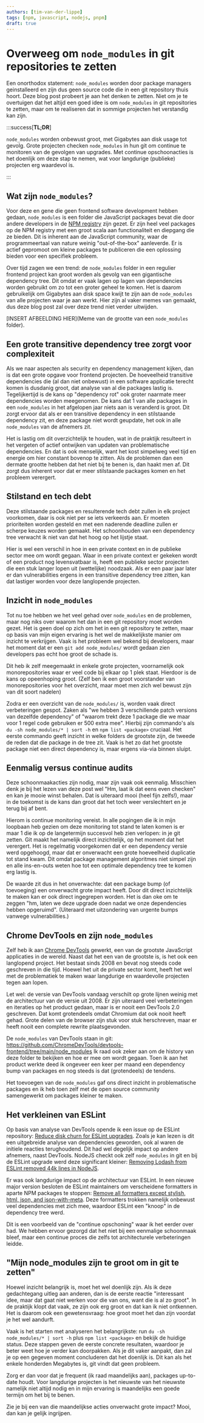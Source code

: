 ```yaml
---
authors: [tim-van-der-lippe]
tags: [npm, javascript, nodejs, pnpm]
draft: true
---
```

# Overweeg om `node_modules` in git repositories te zetten

Een onorthodox statement: `node_modules` worden door package managers geinstalleerd en zijn dus geen source code die in een git repository thuis hoort.
Deze blog post probeert je aan het denken te zetten.
Niet om je te overtuigen dat het altijd een goed idee is om `node_modules` in git repositories te zetten, maar om te realiseren dat in sommige projecten het verstandig kan zijn.

<!-- truncate -->

:::success[**TL;DR**]

`node_modules` worden onbewust groot, met Gigabytes aan disk usage tot gevolg.
Grote projecten checken `node_modules` in hun git om continue te monitoren van de gevolgen van upgrades.
Met continue opschoonacties is het doenlijk om deze stap te nemen, wat voor langdurige (publieke) projecten erg waardevol is.

:::


## Wat zijn `node_modules`?

Voor deze en gene die geen frontend software development hebben gedaan, `node_modules` is een folder die JavaScript packages bevat die door andere developers in de [NPM registry](https://www.npmjs.com/) zijn gezet.
Er zijn heel veel packages op de NPM registry met een groot scala aan functionaliteit en diepgang die ze bieden.
Dit is inherent aan de JavaScript community, waar de programmeertaal van nature weinig "out-of-the-box" aanleverde.
Er is actief gepromoot om kleine packages te publiceren die een oplossing bieden voor een specifiek probleem.

Over tijd zagen we een trend: de `node_modules` folder in een regulier frontend project kan groot worden als gevolg van een gigantische dependency tree.
Dit omdat er vaak lagen op lagen van dependencies worden gebruikt om zo tot een groter geheel te komen.
Het is daarom gebruikelijk om Gigabytes aan disk space kwijt te zijn aan de `node_modules` van alle projecten waar je aan werkt.
Hier zijn al vaker memes van gemaakt, dus deze blog post zal over deze trend niet verder uitwijden.

[INSERT AFBEELDING HIER](Meme van de grootte van een `node_modules` folder).

## Een grote transitive dependency tree zorgt voor complexiteit

Als we naar aspecten als security en dependency management kijken, dan is dat een grote opgave voor frontend projecten.
De hoeveelheid transitive dependencies die (al dan niet onbewust) in een software applicatie terecht komen is dusdanig groot, dat analyse van al die packages lastig is.
Tegelijkertijd is de kans op "dependency rot" ook groter naarmate meer dependencies worden meegenomen.
De kans dat 1 van alle packages in een `node_modules` in het afgelopen jaar niets aan is veranderd is groot.
Dit zorgt ervoor dat als er een transitive dependency in een stilstaande dependency zit, en deze package niet wordt geupdate, het ook in alle `node_modules` van de afnemers zit.

Het is lastig om dit overzichtelijk te houden, wat in de praktijk resulteert in het vergeten of actief ontwijken van updaten van problematische dependencies.
En dat is ook menselijk, want het kost simpelweg veel tijd en energie om hier constant bovenop te zitten.
Als de problemen dan een dermate grootte hebben dat het niet bij te benen is, dan haakt men af.
Dit zorgt dus inherent voor dat er meer stilstaande packages komen en het probleem verergert.

## Stilstand en tech debt

Deze stilstaande packages en resulterende tech debt zullen in elk project voorkomen, daar is ook niet per se iets verkeerds aan.
Er moeten prioriteiten worden gesteld en met een naderende deadline zullen er scherpe keuzes worden gemaakt.
Het schoonhouden van een dependency tree verwacht ik niet van dat het hoog op het lijstje staat.

Hier is wel een verschil in hoe in een private context en in de publieke sector mee om wordt gegaan.
Waar in een private context er gekeken wordt of een product nog levensvatbaar is, heeft een publieke sector projecten die een stuk langer lopen uit (wettelijke) noodzaak.
Als er een paar jaar later er dan vulnerabilities ergens in een transitive dependency tree zitten, kan dat lastiger worden voor deze langlopende projecten.

## Inzicht in `node_modules`

Tot nu toe hebben we het veel gehad over `node_modules` en de problemen, maar nog niks over waarom het dan in een git repository moet worden gezet.
Het is geen doel op zich om het in een git repository te zetten, maar op basis van mijn eigen ervaring is het wel de makkelijkste manier om inzicht te verkrijgen.
Vaak is het probleem wel bekend bij developers, maar het moment dat er een `git add node_modules/` wordt gedaan zien developers pas echt hoe groot de schade is.

Dit heb ik zelf meegemaakt in enkele grote projecten, voornamelijk ook monorepositories waar er veel code bij elkaar op 1 plek staat.
Hierdoor is de kans op opeenhoping groot.
(Zelf ben ik een groot voorstander van monorepositories voor het overzicht, maar moet men zich wel bewust zijn van dit soort nadelen)

Zodra er een overzicht van de `node_modules/` is, worden vaak direct verbeteringen gespot.
Zaken als "we hebben 3 verschillende patch versions van dezelfde dependency" of "waarom trekt deze 1 package die we maar voor 1 regel code gebruiken er 500 extra mee".
Hierbij zijn commando's als `du -sh node_modules/* | sort -h` en `npm list <package>` cruciaal.
Het eerste commando geeft inzicht in welke folders de grootste zijn, de tweede de reden dat die package in de tree zit.
Vaak is het zo dat het grootste package niet een direct dependency is, maar ergens via-via binnen sluipt.

## Eenmalig versus continue audits

Deze schoonmaakacties zijn nodig, maar zijn vaak ook eenmalig.
Misschien denk je bij het lezen van deze post wel "Hm, laat ik dat eens even checken" en kan je mooie winst behalen.
Dat is uiteraard mooi (heel fijn zelfs!), maar in de toekomst is de kans dan groot dat het toch weer verslechtert en je terug bij af bent.

Hierom is continue monitoring vereist.
In alle pogingen die ik in mijn loopbaan heb gezien om deze monitoring tot stand te laten komen is er maar 1 die ik op de langetermijn succesvol heb zien verlopen: in je git zetten.
Git maakt het namelijk direct inzichtelijk, op het moment dat het verergert.
Het is regelmatig voorgekomen dat er een dependency versie werd opgehoogd, maar dat er onverwacht een grote hoeveelheid duplicatie tot stand kwam.
Dit omdat package management algoritmes niet simpel zijn en alle ins-en-outs weten hoe tot een optimale dependency tree te komen erg lastig is.

De waarde zit dus in het onverwachte: dat een package bump (of toevoeging) een onverwacht grote impact heeft.
Door dit direct inzichtelijk te maken kan er ook direct ingegrepen worden.
Het is dan oke om te zeggen "hm, laten we deze upgrade doen nadat we onze dependencies hebben opgeruimd".
(Uiteraard met uitzondering van urgente bumps vanwege vulnerabilities.)

## Chrome DevTools en zijn `node_modules`

Zelf heb ik aan [Chrome DevTools](https://github.com/ChromeDevTools/devtools-frontend) gewerkt, een van de grootste JavaScript applicaties in de wereld.
Naast dat het een van de grootste is, is het ook een langlopend project.
Het bestaat sinds 2008 en bevat nog steeds code geschreven in die tijd.
Hoewel het uit de private sector komt, heeft het wel met de problematiek te maken waar langdurige en waardevolle projecten tegen aan lopen.

Let wel: de versie van DevTools vandaag verschilt op grote lijnen weinig met de architectuur van de versie uit 2008.
Er zijn uiteraard veel verbeteringen en iteraties op het product gedaan, maar is er nooit een DevTools 2.0 geschreven.
Dat komt grotendeels omdat Chromium dat ook nooit heeft gehad.
Grote delen van de browser zijn stuk voor stuk herschreven, maar er heeft nooit een complete rewrite plaatsgevonden.

De `node_modules` van DevTools staan in git: https://github.com/ChromeDevTools/devtools-frontend/tree/main/node_modules
Ik raad ook zeker aan om de history van deze folder te bekijken en hoe er mee om wordt gegaan.
Toen ik aan het product werkte deed ik ongeveer een keer per maand een dependency bump van packages en nog steeds is dat (grotendeels) de tendens.

Het toevoegen van de `node_modules` gaf ons direct inzicht in problematische packages en ik heb toen zelf met de open source community samengewerkt om packages kleiner te maken.

## Het verkleinen van ESLint

Op basis van analyse van DevTools opende ik een issue op de ESLint repository: [Reduce disk churn for ESLint upgrades](https://github.com/eslint/eslint/issues/14098).
Zoals je kan lezen is dit een uitgebreide analyse van dependencies geworden, ook al waren de initiele reacties terughoudend.
Dit had wel degelijk impact op andere afnemers, naast DevTools.
NodeJS checkt ook zelf `node_modules` in git en bij de ESLint upgrade werd deze significant kleiner: [Removing Lodash from ESLint removed 44k lines in NodeJS](https://github.com/nodejs/node/pull/38764).

Er was ook langdurige impact op de architectuur van ESLint.
In een nieuwe major version besloten de ESLint maintainers om verscheidene formatters in aparte NPM packages te stoppen: [Remove all formatters except stylish, html, json, and json-with-meta](https://github.com/eslint/eslint/issues/17524).
Deze formatters trokken namelijk onbewust veel dependencies met zich mee, waardoor ESLint een "knoop" in de dependency tree werd.

Dit is een voorbeeld van de "continue opschoning" waar ik het eerder over had.
We hebben ervoor gezorgd dat het niet bij een eenmalige schoonmaak bleef, maar een continue proces die zelfs tot architecturele verbeteringen leidde.

## "Mijn node_modules zijn te groot om in git te zetten"

Hoewel inzicht belangrijk is, moet het wel doenlijk zijn.
Als ik deze gedachtegang uitleg aan anderen, dan is de eerste reactie "interessant idee, maar dat gaat niet werken voor die van ons, want die is al zo groot".
In de praktijk klopt dat vaak, ze zijn ook erg groot en dat kan ik niet ontkennen.
Het is daarom ook een gewetensvraag: hoe groot moet het dan zijn voordat je het wel aandurft.

Vaak is het starten met analyseren het belangrijkste: run `du -sh node_modules/* | sort -h` plus `npm list <package>` en bekijk de huidige status.
Deze stappen geven de eerste concrete resultaten, waardoor je beter weet hoe je verder kan doorpakken.
Als je dit vaker aanpakt, dan zal je op een gegeven moment concluderen dat het doenlijk is.
Dit kan als het enkele honderden Megabytes is, git vindt dat geen probleem.

Zorg er dan voor dat je frequent (ik raad maandelijks aan), packages up-to-date houdt.
Voor langdurige projecten is het nieuwste van het nieuwste namelijk niet altijd nodig en in mijn ervaring is maandelijks een goede termijn om het bij te benen.

Zie je bij een van die maandelijkse acties onverwacht grote impact?
Mooi, dan kan je gelijk ingrijpen.

<!-- 
@ LINKEDIN
Tag je collega die de hele tijd nieuwe deps toevoegt -->